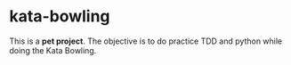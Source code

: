 # kata-bowling

This is a __pet project__. The objective is to do practice TDD and python while doing the Kata Bowling.